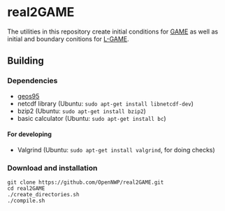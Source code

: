 # real2GAME

The utilities in this repository create initial conditions for [GAME](https://github.com/OpenNWP/GAME) as well as initial and boundary conitions for [L-GAME](https://github.com/OpenNWP/L-GAME).

## Building

### Dependencies

* [geos95](https://github.com/OpenNWP/geos95)
* netcdf library (Ubuntu: `sudo apt-get install libnetcdf-dev`)
* bzip2 (Ubuntu: `sudo apt-get install bzip2`)
* basic calculator (Ubuntu: `sudo apt-get install bc`)

#### For developing

* Valgrind (Ubuntu: `sudo apt-get install valgrind`, for doing checks)

### Download and installation

	git clone https://github.com/OpenNWP/real2GAME.git
	cd real2GAME
	./create_directories.sh
	./compile.sh
